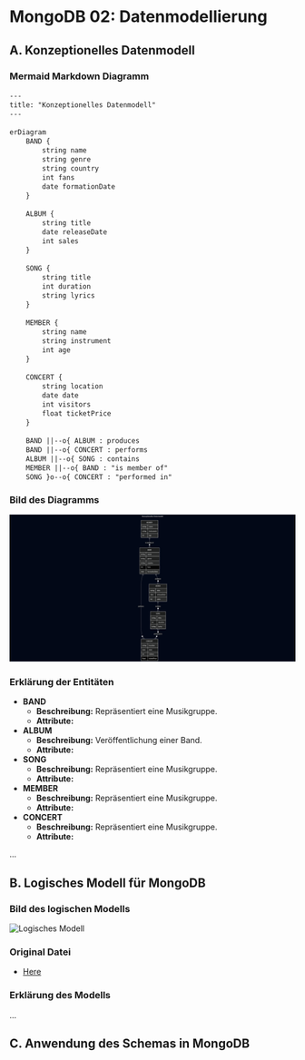 # MongoDB 02: Datenmodellierung

## A. Konzeptionelles Datenmodell

### Mermaid Markdown Diagramm

```mermaid
---
title: "Konzeptionelles Datenmodell"
---

erDiagram
	BAND {
		string name
		string genre
		string country
		int fans
		date formationDate
	}

	ALBUM {
		string title
		date releaseDate
		int sales
	}

	SONG {
		string title
		int duration
		string lyrics
	}

	MEMBER {
		string name
		string instrument
		int age
	}

	CONCERT {
		string location
		date date
		int visitors
		float ticketPrice
	}

	BAND ||--o{ ALBUM : produces
	BAND ||--o{ CONCERT : performs
	ALBUM ||--o{ SONG : contains
	MEMBER ||--o{ BAND : "is member of"
	SONG }o--o{ CONCERT : "performed in"

```

### Bild des Diagramms

![Konzeptionelles Datenmodell](/m165-NoSQL/x-resources/m/02/conceptual-data-model.png)

### Erklärung der Entitäten

- **BAND**
  - **Beschreibung:** Repräsentiert eine Musikgruppe.
  - **Attribute:**
- **ALBUM**
  - **Beschreibung:** Veröffentlichung einer Band.
  - **Attribute:**
- **SONG**
  - **Beschreibung:** Repräsentiert eine Musikgruppe.
  - **Attribute:**
- **MEMBER**
  - **Beschreibung:** Repräsentiert eine Musikgruppe.
  - **Attribute:**
- **CONCERT**
  - **Beschreibung:** Repräsentiert eine Musikgruppe.
  - **Attribute:**

...

## B. Logisches Modell für MongoDB

### Bild des logischen Modells

![Logisches Modell](https://raw.githubusercontent.com/andreaskeller/m165-NoSQL/main/KNs/MongoDB/02/logical_model.png)

### Original Datei

- [Here](./model.drawio)

### Erklärung des Modells

...

## C. Anwendung des Schemas in MongoDB

